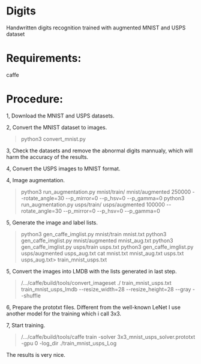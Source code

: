 # Digits
Handwritten digits recognition trained with augmented MNIST and USPS dataset
# Requirements:
caffe
# Procedure:
1, Download the MNIST and USPS datasets.

2, Convert the MNIST dataset to images.
  > python3 convert_mnist.py
  
3, Check the datasets and remove the abnormal digits mannualy, which will harm the accuracy of the results.

4, Convert the USPS images to MNIST format.
  >
4, Image augmentation.
  > python3 run_augmentation.py mnist/train/ mnist/augmented 250000 --rotate_angle=30 --p_mirror=0 --p_hsv=0 --p_gamma=0
  > python3 run_augmentation.py usps/train/ usps/augmented 100000 --rotate_angle=30 --p_mirror=0 --p_hsv=0 --p_gamma=0 
  
5, Generate the image and label lists.
  > python3 gen_caffe_imglist.py mnist/train mnist.txt
  > python3 gen_caffe_imglist.py mnist/augmented mnist_aug.txt
  > python3 gen_caffe_imglist.py usps/train usps.txt
  > python3 gen_caffe_imglist.py usps/augmented usps_aug.txt
  > cat mnist.txt mnist_aug.txt usps.txt usps_aug.txt> train_mnist_usps.txt
  
5, Convert the images into LMDB with the lists generated in last step.
  > /.../caffe/build/tools/convert_imageset ./ train_mnist_usps.txt train_mnist_usps_lmdb --resize_width=28 --resize_height=28 --gray --shuffle
  
6, Prepare the prototxt files. Different from the well-known LeNet I use another model for the training which i call 3x3.

7, Start training.
  > /.../caffe/build/tools/caffe train -solver 3x3_mnist_usps_solver.prototxt -gpu 0 -log_dir ./train_mnist_usps_Log

The results is very nice.
